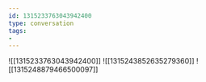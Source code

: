 ```yaml
---
id: 1315233763043942400
type: conversation
tags:
- 
---
```

![[1315233763043942400]]
![[1315243852635279360]]
![[1315248879466500097]]

